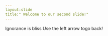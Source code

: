 ```yaml
---
layout:slide
title:" Welcome to our second slide!"
---
```

Ignorance is bliss
Use the left arrow togo back!

